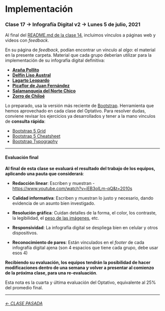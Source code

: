 # Implementación

###  Clase 17 → Infografía Digital v2 → Lunes 5 de julio, 2021

Al final del [README.md de la clase 14](https://github.com/profesorfaco/dno075-2021-1/tree/main/clase-14#avances), incluimos vínculos a páginas web y videos con *feedback*.

En su página de *feedback*, podían encontrar un vínculo al *algo*: el material en la presente carpeta. Material que cada grupo deberían utilizar para la implementación de su infografía digital definitiva:

- **[Araña Pollito](https://profesorfaco.github.io/dno075-2021-1/clase-17/implementacion-arana/index.html)**
- **[Delfín Liso Austral](https://profesorfaco.github.io/dno075-2021-1/clase-17/implementacion-delfin/index.html)**
- **[Lagarto Leopardo](https://profesorfaco.github.io/dno075-2021-1/clase-17/implementacion-lagarto/index.html)**
- **[Picaflor de Juan Fernández](https://profesorfaco.github.io/dno075-2021-1/clase-17/implementacion-picaflor/index.html)**
- **[Salamanqueja del Norte Chico](https://profesorfaco.github.io/dno075-2021-1/clase-17/implementacion-salamanqueja/index.html)**
- **[Zorro de Chiloé](https://profesorfaco.github.io/dno075-2021-1/clase-17/implementacion-zorro/index.html)**

Lo preparado, usa la versión más reciente de [Bootstrap](https://getbootstrap.com/). Herramienta que hemos aprovechado en cada clase del Optativo. Para resolver dudas, conviene revisar los ejercicios ya desarrollados y tener a la mano vínculos de **consulta rápida**:

- [Bootstrap 5 Grid](https://getbootstrap.com/docs/5.0/examples/grid/)
- [Bootstrap 5 Cheatsheet](https://getbootstrap.com/docs/5.0/examples/cheatsheet/)
- [Bootstrap Typography](https://www.tutorialrepublic.com/twitter-bootstrap-tutorial/bootstrap-typography.php)

- - - - - - - - - 

#### Evaluación final

**Al final de esta clase se evaluará el resultado del trabajo de los equipos, aplicando una pauta que considerará**:

- **Redacción linear**: Escriben y muestran - https://www.youtube.com/watch?v=iEB3oILm-qQ&t=2010s

- **Calidad informativa**: Escriben y muestran lo justo y necesario, dando evidencia de un asunto bien investigado.

- **Resolución gráfica**: Cuidan detalles de la forma, el color, los contraste, la legibilidad, el [peso de las imágenes](https://github.com/profesorfaco/dno075-2021-1/tree/main/clase-14#clase-14--infograf%C3%ADa-digital-v2--lunes-14-de-junio-2021), etc.

- **Responsividad**: La infografía digital se despliega bien en celular y otros dispositivos.

- **Reconocimiento de pares**: Están vinculados en el *footer* de cada infografía digital ajena (son 4 espacios que tiene cada grupo, debe usar esos 4)

**Recibiendo su evaluación, los equipos tendrán la posibilidad de hacer modificaciones dentro de una semana y volver a presentar al comienzo de la próxima clase, para una re-evaluación**. 

Esta nota es la cuarta y última evaluación del Optativo, equivalente al 25% del promedio final.

- - - - - - - - - - -

###### [← CLASE PASADA](https://github.com/profesorfaco/dno075-2021/tree/main/clase-14)
